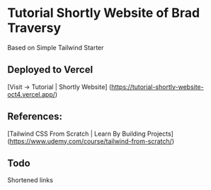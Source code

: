 # Tutorial Shortly Website of Brad Traversy

Based on Simple Tailwind Starter

## Deployed to Vercel

[Visit -> Tutorial | Shortly Website] (https://tutorial-shortly-website-oct4.vercel.app/)

## References:

[Tailwind CSS From Scratch | Learn By Building Projects] (https://www.udemy.com/course/tailwind-from-scratch/)

## Todo

Shortened links
